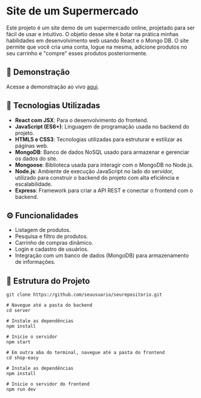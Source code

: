 # Site de um Supermercado

Este projeto é um site demo de um supermercado online, projetado para ser fácil de usar e intuitivo. O objetio desse site é botar na prática minhas habilidades em desenvolvimento web usando React e o Mongo DB.
O site permite que você cria uma conta, logue na mesma, adicione produtos no seu carrinho e "compre" esses produtos posteriormente.

## 📸 Demonstração
Acesse a demonstração ao vivo [aqui](https://seusite.com).

## 🚀 Tecnologias Utilizadas
- **React com JSX**: Para o desenvolvimento do frontend.
- **JavaScript (ES6+)**: Linguagem de programação usada no backend do projeto.
- **HTML5 e CSS3**: Tecnologias utilizadas para estruturar e estilizar as páginas web.
- **MongoDB**: Banco de dados NoSQL usado para armazenar e gerenciar os dados do site.
- **Mongoose**: Biblioteca usada para interagir com o MongoDB no Node.js.
- **Node.js**: Ambiente de execução JavaScript no lado do servidor, utilizado para construir o backend do projeto com alta eficiência e escalabilidade.
- **Express**: Framework para criar a API REST e conectar o frontend com o backend.

## ⚙️ Funcionalidades

- Listagem de produtos.
- Pesquisa e filtro de produtos.
- Carrinho de compras dinâmico.
- Login e cadastro de usuários.
- Integração com um banco de dados (MongoDB) para armazenamento de informações.

## 📂 Estrutura do Projeto
``` 
git clone https://github.com/seuusuario/seurepositorio.git

# Navegue até a pasta do backend
cd server

# Instale as dependências
npm install

# Inicie o servidor
npm start

# Em outra aba do terminal, navegue até a pasta do frontend
cd shop-easy

# Instale as dependências
npm install

# Inicie o servidor do frontend
npm run dev
